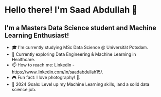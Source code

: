 # Hello there! I'm Saad Abdullah 👋

## I'm a Masters Data Science student and Machine Learning Enthusiast!

- 🎓 I'm currently studying MSc Data Science @ Universität Potsdam.
- 🌱 Currently exploring Data Engineering & Machine Learning in Healthcare.
- 📫 How to reach me: LinkedIn - https://www.linkedin.com/in/saadabdullah15/.
- 🎮 Fun fact: I love photography! 📸.
- 🎯 2024 Goals: Level up my Machine Learning skills, land a solid data science job.
